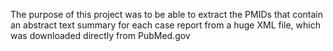 The purpose of this project was to be able to extract the PMIDs that contain an abstract text summary for each case report from a huge XML file, which was downloaded directly from PubMed.gov 
